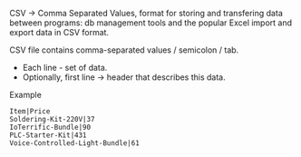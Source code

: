 CSV -> Comma Separated Values, format for storing and transfering data between programs: db management tools and the popular Excel import and export data in CSV format.

CSV file contains comma-separated values / semicolon / tab.

* Each line - set of data. 
* Optionally, first line -> header that describes this data.

Example

```
Item|Price
Soldering-Kit-220V|37
IoTerrific-Bundle|90
PLC-Starter-Kit|431
Voice-Controlled-Light-Bundle|61
```
